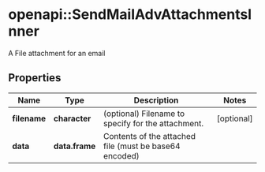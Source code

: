 # openapi::SendMailAdvAttachmentsInner

A File attachment for an email

## Properties
Name | Type | Description | Notes
------------ | ------------- | ------------- | -------------
**filename** | **character** | (optional) Filename to specify for the attachment. | [optional] 
**data** | **data.frame** | Contents of the attached file (must be base64 encoded) | 


